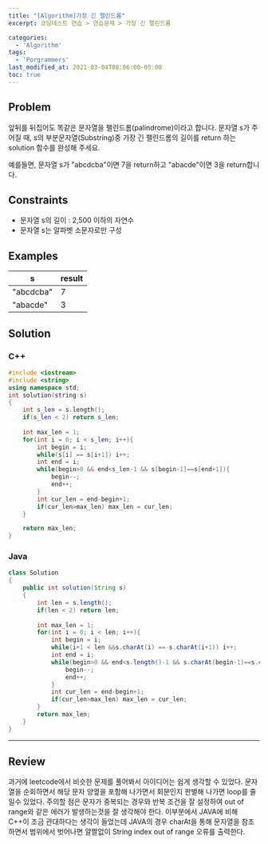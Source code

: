 ```yaml
---
title: "[Algorithm]가장 긴 팰린드롬"
excerpt: 코딩테스트 연습 > 연습문제 > 가장 긴 팰린드롬

categories:
  - 'Algorithm'
tags:
  - 'Porgrammers'
last_modified_at: 2021-03-04T08:06:00-05:00
toc: true
---
```


## Problem

앞뒤를 뒤집어도 똑같은 문자열을 팰린드롬(palindrome)이라고 합니다.
문자열 s가 주어질 때, s의 부분문자열(Substring)중 가장 긴 팰린드롬의 길이를 return 하는 solution 함수를 완성해 주세요.

예를들면, 문자열 s가 "abcdcba"이면 7을 return하고 "abacde"이면 3을 return합니다.

## Constraints  

- 문자열 s의 길이 : 2,500 이하의 자연수
- 문자열 s는 알파벳 소문자로만 구성

## Examples

s|result
-|------
"abcdcba"|7
"abacde"|3

## Solution

### C++

```c++
#include <iostream>
#include <string>
using namespace std;
int solution(string s)
{
    int s_len = s.length();
    if(s_len < 2) return s_len;
        
    int max_len = 1;
    for(int i = 0; i < s_len; i++){
        int begin = i;
        while(s[i] == s[i+1]) i++;
        int end = i;
        while(begin>0 && end<s_len-1 && s[begin-1]==s[end+1]){
            begin--;
            end++;
        }
        int cur_len = end-begin+1;
        if(cur_len>max_len) max_len = cur_len;
    }

    return max_len;
}
```

### Java

```java
class Solution
{
    public int solution(String s)
    {   
        int len = s.length();
        if(len < 2) return len;
        
        int max_len = 1;
        for(int i = 0; i < len; i++){
            int begin = i;
            while(i+1 < len &&s.charAt(i) == s.charAt(i+1)) i++;
            int end = i;
            while(begin>0 && end<s.length()-1 && s.charAt(begin-1)==s.charAt(end+1)){
                begin--;
                end++;
            }
            int cur_len = end-begin+1;
            if(cur_len>max_len) max_len = cur_len;
        }
        return max_len;
    }
}
```

---

## Review  

과거에 leetcode에서 비슷한 문제를 풀어봐서 아이디어는 쉽게 생각할 수 있었다. 문자열을 순회하면서 해당 문자 양옆을 포함해 나가면서 회문인지 판별해 나가면 loop를 줄일수 있었다. 주의할 점은 문자가 중복되는 경우와 반복 조건을 잘 설정하여 out of range와 같은 에러가 발생하는것을 잘 생각해야 한다. 이부분에서 JAVA에 비해 C++이 조금 관대하다는 생각이 들었는데 JAVA의 경우 charAt을 통해 문자열을 참조하면서 범위에서 벗어나면 얄짤없이 String index out of range 오류를 출력한다.